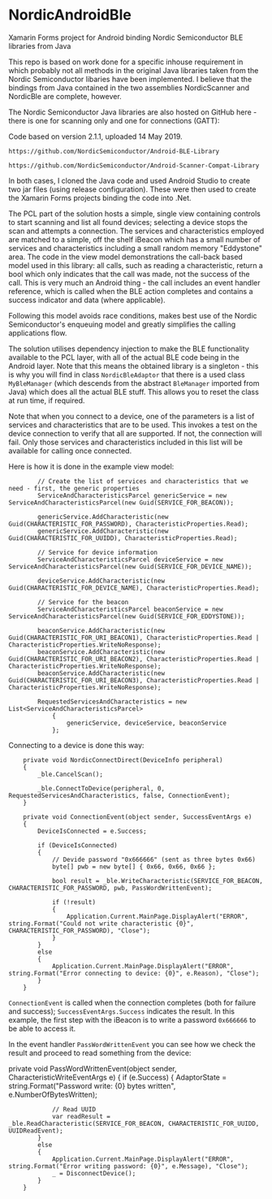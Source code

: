 # NordicAndroidBle
Xamarin Forms project for Android binding Nordic Semiconductor BLE libraries from Java

This repo is based on work done for a specific inhouse requirement in which probably not all methods in the original 
Java libraries taken from the Nordic Semiconductor libaries have been implemented.  I believe that the bindings from
Java contained in the two assemblies NordicScanner and NordicBle are complete, however.

The Nordic Semiconductor Java libraries are also hosted on GitHub here - there is one for scanning only and one for connections (GATT):

Code based on version 2.1.1, uploaded 14 May 2019.

    https://github.com/NordicSemiconductor/Android-BLE-Library
    
    https://github.com/NordicSemiconductor/Android-Scanner-Compat-Library
    
In both cases, I cloned the Java code and used Android Studio to create two jar files (using release configuration).  These were
then used to create the Xamarin Forms projects binding the code into .Net.

The PCL part of the solution hosts a simple, single view containing controls to start scanning and list all found devices; selecting a device stops the scan and attempts a connection.  The services and characteristics employed are matched to a simple, off the shelf iBeacon which has a small number of services and characteristics including a small random memory "Eddystone" area.  The code in the view model demonstrations the call-back based model used in this library: all calls, such as reading a characteristic, return a bool which only indicates that the call was made, not the success of the call.  This is very much an Android thing - the call includes an event handler reference, which is called when the BLE action completes and contains a success indicator and data (where applicable).  

Following this model avoids race conditions, makes best use of the Nordic Semiconductor's enqueuing model and greatly simplifies the calling applications flow.

The solution utilises dependency injection to make the BLE functionality available to the PCL layer, with all of the actual BLE code being in the Android layer.  Note that this means the obtained library is a singleton - this is why you will find in class `NordicBleAdaptor` that there is a used class `MyBleManager` (which descends from the abstract `BleManager` imported from Java) which does all the actual BLE stuff.  This allows you to reset the class at run time, if required.

Note that when you connect to a device, one of the parameters is a list of services and characteristics that are to be used.  This invokes a test on the device connection to verify that all are supported.  If not, the connection will fail.  Only those services and characteristics included in this list will be available for calling once connected.

Here is how it is done in the example view model:

            // Create the list of services and characteristics that we need - first, the generic properties
            ServiceAndCharacteristicsParcel genericService = new ServiceAndCharacteristicsParcel(new Guid(SERVICE_FOR_BEACON));

            genericService.AddCharacteristic(new Guid(CHARACTERISTIC_FOR_PASSWORD), CharacteristicProperties.Read);
            genericService.AddCharacteristic(new Guid(CHARACTERISTIC_FOR_UUIDD), CharacteristicProperties.Read);

            // Service for device information
            ServiceAndCharacteristicsParcel deviceService = new ServiceAndCharacteristicsParcel(new Guid(SERVICE_FOR_DEVICE_NAME));

            deviceService.AddCharacteristic(new Guid(CHARACTERISTIC_FOR_DEVICE_NAME), CharacteristicProperties.Read);

            // Service for the beacon
            ServiceAndCharacteristicsParcel beaconService = new ServiceAndCharacteristicsParcel(new Guid(SERVICE_FOR_EDDYSTONE));

            beaconService.AddCharacteristic(new Guid(CHARACTERISTIC_FOR_URI_BEACON1), CharacteristicProperties.Read | CharacteristicProperties.WriteNoResponse);
            beaconService.AddCharacteristic(new Guid(CHARACTERISTIC_FOR_URI_BEACON2), CharacteristicProperties.Read | CharacteristicProperties.WriteNoResponse);
            beaconService.AddCharacteristic(new Guid(CHARACTERISTIC_FOR_URI_BEACON3), CharacteristicProperties.Read | CharacteristicProperties.WriteNoResponse);

            RequestedServicesAndCharacteristics = new List<ServiceAndCharacteristicsParcel>
                {
                    genericService, deviceService, beaconService
                };
                
Connecting to a device is done this way:

        private void NordicConnectDirect(DeviceInfo peripheral)
        {
            _ble.CancelScan();

            _ble.ConnectToDevice(peripheral, 0, RequestedServicesAndCharacteristics, false, ConnectionEvent);
        }

        private void ConnectionEvent(object sender, SuccessEventArgs e)
        {
            DeviceIsConnected = e.Success;

            if (DeviceIsConnected)
            {
                // Devide password "0x666666" (sent as three bytes 0x66)
                byte[] pwb = new byte[] { 0x66, 0x66, 0x66 };

                bool result = _ble.WriteCharacteristic(SERVICE_FOR_BEACON, CHARACTERISTIC_FOR_PASSWORD, pwb, PassWordWrittenEvent);

                if (!result)
                {
                    Application.Current.MainPage.DisplayAlert("ERROR", string.Format("Could not write characteristic {0}", CHARACTERISTIC_FOR_PASSWORD), "Close");
                }
            }
            else
            {
                Application.Current.MainPage.DisplayAlert("ERROR", string.Format("Error connecting to device: {0}", e.Reason), "Close");
            }
        }

`ConnectionEvent` is called when the connection completes (both for failure and success); `SuccessEventArgs.Success` indicates the result.  In this example, the first step with the iBeacon is to write a password `0x666666` to be able to access it.

In the event handler `PassWordWrittenEvent` you can see how we check the result and proceed to read something from the device:

private void PassWordWrittenEvent(object sender, CharacteristicWriteEventArgs e)
        {
            if (e.Success)
            {
                AdaptorState = string.Format("Password write: {0} bytes written", e.NumberOfBytesWritten);

                // Read UUID
                var readResult = _ble.ReadCharacteristic(SERVICE_FOR_BEACON, CHARACTERISTIC_FOR_UUIDD, UUIDReadEvent);
            }
            else
            {
                Application.Current.MainPage.DisplayAlert("ERROR", string.Format("Error writing password: {0}", e.Message), "Close");
                _ = DisconnectDevice();
            }
        }
